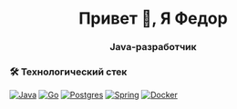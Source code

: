<h1 align="center">Привет 👋, Я Федор</h1>
<h3 align="center">Java-разработчик</h3>

### 🛠️ Технологический стек
[![Java](https://img.shields.io/badge/Java-%23ED8B00.svg?style=for-the-badge&logo=openjdk&logoColor=white)](https://java.com)
[![Go](https://img.shields.io/badge/Go-%2300ADD8.svg?style=for-the-badge&logo=go&logoColor=white)](https://go.dev)
[![Postgres](https://img.shields.io/badge/PostgreSQL-%23316192.svg?style=for-the-badge&logo=postgresql&logoColor=white)](https://postgresql.org)
[![Spring](https://img.shields.io/badge/Spring-%236DB33F.svg?style=for-the-badge&logo=spring&logoColor=white)](https://spring.io)
[![Docker](https://img.shields.io/badge/Docker-%232496ED.svg?style=for-the-badge&logo=docker&logoColor=white)](https://docker.com)

<!--
**Funduk3/Funduk3** is a ✨ _special_ ✨ repository because its `README.md` (this file) appears on your GitHub profile.

Here are some ideas to get you started:

- 🔭 I’m currently working on ...
- 🌱 I’m currently learning ...
- 👯 I’m looking to collaborate on ...
- 🤔 I’m looking for help with ...
- 💬 Ask me about ...
- 📫 How to reach me: ...
- 😄 Pronouns: ...
- ⚡ Fun fact: ...
-->
